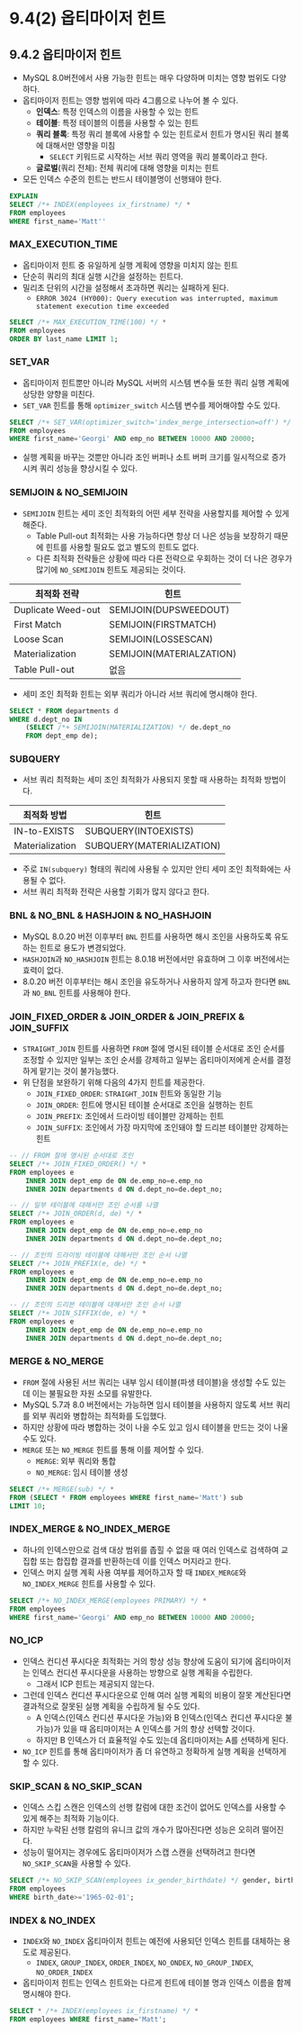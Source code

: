 # 9.4(2) 옵티마이저 힌트

## 9.4.2 옵티마이저 힌트

- MySQL 8.0버전에서 사용 가능한 힌트는 매우 다양하며 미치는 영향 범위도 다양하다.
- 옵티마이저 힌트는 영향 범위에 따라 4그룹으로 나누어 볼 수 있다.
    - **인덱스**: 특정 인덱스의 이름을 사용할 수 있는 힌트
    - **테이블**: 특정 테이블의 이름을 사용할 수 있는 힌트
    - **쿼리 블록**: 특정 쿼리 블록에 사용할 수 있는 힌트로서 힌트가 명시된 쿼리 블록에 대해서만 영향을 미침
        - `SELECT` 키워드로 시작하는 서브 쿼리 영역을 쿼리 블록이라고 한다.
    - **글로벌**(쿼리 전체): 전체 쿼리에 대해 영향을 미치는 힌트
- 모든 인덱스 수준의 힌트는 반드시 테이블명이 선행돼야 한다.

```sql
EXPLAIN
SELECT /*+ INDEX(employees ix_firstname) */ *
FROM employees
WHERE first_name='Matt''
```

### MAX_EXECUTION_TIME

- 옵티마이저 힌트 중 유일하게 실행 계획에 영향을 미치지 않는 힌트
- 단순히 쿼리의 최대 실행 시간을 설정하는 힌트다.
- 밀리초 단위의 시간을 설정해서 초과하면 쿼리는 실패하게 된다.
    - `ERROR 3024 (HY000): Query execution was interrupted, maximum statement execution time exceeded`

```sql
SELECT /*+ MAX_EXECUTION_TIME(100) */ *
FROM employees
ORDER BY last_name LIMIT 1;
```

### SET_VAR

- 옵티마이저 힌트뿐만 아니라 MySQL 서버의 시스템 변수들 또한 쿼리 실행 계획에 상당한 양향을 미친다.
- `SET_VAR` 힌트를 통해 `optimizer_switch` 시스템 변수를 제어해야할 수도 있다.

```sql
SELECT /*+ SET_VAR(optimizer_switch='index_merge_intersection=off') */ *
FROM employees
WHERE first_name='Georgi' AND emp_no BETWEEN 10000 AND 20000;
```

- 실행 계획을 바꾸는 것뿐만 아니라 조인 버퍼나 소트 버퍼 크기를 일시적으로 증가시켜 쿼리 성능을 향상시킬 수 있다.

### SEMIJOIN & NO_SEMIJOIN

- `SEMIJOIN` 힌트는 세미 조인 최적화의 어떤 세부 전략을 사용할지를 제어할 수 있게 해준다.
    - Table Pull-out 최적화는 사용 가능하다면 항상 더 나은 성능을 보장하기 때문에 힌트를 사용할 필요도 없고 별도의 힌트도 없다.
    - 다른 최적화 전략들은 상황에 따라 다른 전략으로 우회하는 것이 더 나은 경우가 많기에 `NO_SEMIJOIN` 힌트도 제공되는 것이다.

| 최적화 전략 | 힌트 |
| --- | --- |
| Duplicate Weed-out | SEMIJOIN(DUPSWEEDOUT) |
| First Match | SEMIJOIN(FIRSTMATCH) |
| Loose Scan | SEMIJOIN(LOSSESCAN) |
| Materialization | SEMIJOIN(MATERIALZATION) |
| Table Pull-out | 없음 |
- 세미 조인 최적화 힌트는 외부 쿼리가 아니라 서브 쿼리에 명시해야 한다.

```sql
SELECT * FROM departments d
WHERE d.dept_no IN
	(SELECT /*+ SEMIJOIN(MATERIALIZATION) */ de.dept_no
	FROM dept_emp de);
```

### SUBQUERY

- 서브 쿼리 최적화는 세미 조인 최적화가 사용되지 못할 때 사용하는 최적화 방법이다.

| 최적화 방법 | 힌트 |
| --- | --- |
| IN-to-EXISTS | SUBQUERY(INTOEXISTS) |
| Materialization | SUBQUERY(MATERIALIZATION) |
- 주로 `IN(subquery)` 형태의 쿼리에 사용될 수 있지만 안티 세미 조인 최적화에는 사용될 수 없다.
- 서브 쿼리 최적화 전략은 사용할 기회가 많지 않다고 한다.

### BNL & NO_BNL & HASHJOIN & NO_HASHJOIN

- MySQL 8.0.20 버전 이후부터 `BNL` 힌트를 사용하면 해시 조인을 사용하도록 유도하는 힌트로 용도가 변경되었다.
- `HASHJOIN`과 `NO_HASHJOIN` 힌트는 8.0.18 버전에서만 유효하며 그 이후 버전에서는 효력이 없다.
- 8.0.20 버전 이후부터는 해시 조인을 유도하거나 사용하지 않게 하고자 한다면 `BNL`과 `NO_BNL` 힌트를 사용해야 한다.

### JOIN_FIXED_ORDER & JOIN_ORDER & JOIN_PREFIX & JOIN_SUFFIX

- `STRAIGHT_JOIN` 힌트를 사용하면 `FROM` 절에 명시된 테이블 순서대로 조인 순서를 조정할 수 있지만 일부는 조인 순서를 강제하고 일부는 옵티마이저에게 순서를 결정하게 맡기는 것이 불가능했다.
- 위 단점을 보완하기 위해 다음의 4가지 힌트를 제공한다.
    - `JOIN_FIXED_ORDER`: `STRAIGHT_JOIN` 힌트와 동일한 기능
    - `JOIN_ORDER`: 힌트에 명시된 테이블 순서대로 조인을 실행하는 힌트
    - `JOIN_PREFIX`: 조인에서 드라이빙 테이블만 강제하는 힌트
    - `JOIN_SUFFIX`: 조인에서 가장 마지막에 조인돼야 할 드리븐 테이블만 강제하는 힌트

```sql
-- // FROM 절에 명시된 순서대로 조인
SELECT /*+ JOIN_FIXED_ORDER() */ *
FROM employees e
	INNER JOIN dept_emp de ON de.emp_no=e.emp_no
	INNER JOIN departments d ON d.dept_no=de.dept_no;

-- // 일부 테이블에 대해서만 조인 순서를 나열
SELECT /*+ JOIN_ORDER(d, de) */ *
FROM employees e
	INNER JOIN dept_emp de ON de.emp_no=e.emp_no
	INNER JOIN departments d ON d.dept_no=de.dept_no;

-- // 조인의 드라이빙 테이블에 대해서만 조인 순서 나열
SELECT /*+ JOIN_PREFIX(e, de) */ *
FROM employees e
	INNER JOIN dept_emp de ON de.emp_no=e.emp_no
	INNER JOIN departments d ON d.dept_no=de.dept_no;

-- // 조인의 드리븐 테이블에 대해서만 조인 순서 나열
SELECT /*+ JOIN_SIFFIX(de, e) */ *
FROM employees e
	INNER JOIN dept_emp de ON de.emp_no=e.emp_no
	INNER JOIN departments d ON d.dept_no=de.dept_no;
```

### MERGE & NO_MERGE

- `FROM` 절에 사용된 서브 쿼리는 내부 임시 테이블(파생 테이블)을 생성할 수도 있는데 이는 불필요한 자원 소모를 유발한다.
- MySQL 5.7과 8.0 버전에서는 가능하면 임시 테이블을 사용하지 않도록 서브 쿼리를 외부 쿼리와 병합하는 최적화를 도입했다.
- 하지만 상황에 따라 병합하는 것이 나을 수도 있고 임시 테이블을 만드는 것이 나울 수도 있다.
- `MERGE` 또는 `NO_MERGE` 힌트를 통해 이를 제어할 수 있다.
    - `MERGE`: 외부 쿼리와 통합
    - `NO_MERGE`: 임시 테이블 생성

```sql
SELECT /*+ MERGE(sub) */ *
FROM (SELECT * FROM employees WHERE first_name='Matt') sub
LIMIT 10;
```

### INDEX_MERGE & NO_INDEX_MERGE

- 하나의 인덱스만으로 검색 대상 범위를 좁힐 수 없을 때 여러 인덱스로 검색하여 교집합 또는 합집합 결과를 반환하는데 이를 인덱스 머지라고 한다.
- 인덱스 머지 실행 계획 사용 여부를 제어하고자 할 때 `INDEX_MERGE`와 `NO_INDEX_MERGE` 힌트를 사용할 수 있다.

```sql
SELECT /*+ NO_INDEX_MERGE(employees PRIMARY) */ *
FROM employees
WHERE first_name='Georgi' AND emp_no BETWEEN 10000 AND 20000;
```

### NO_ICP

- 인덱스 컨디션 푸시다운 최적화는 거의 항상 성능 향상에 도움이 되기에 옵티마이저는 인덱스 컨디션 푸시다운을 사용하는 방향으로 실행 계획을 수립한다.
    - 그래서 ICP 힌트는 제공되지 않는다.
- 그런데 인덱스 컨디션 푸시다운으로 인해 여러 실행 계획의 비용이 잘못 계산된다면 결과적으로 잘못된 실행 계획을 수립하게 될 수도 있다.
    - A 인덱스(인덱스 컨디션 푸시다운 가능)와 B 인덱스(인덱스 컨디션 푸시다운 불가능)가 있을 때 옵티마이저는 A 인덱스를 거의 항상 선택할 것이다.
    - 하지만 B 인덱스가 더 효율적일 수도 있는데 옵티마이저는 A를 선택하게 된다.
- `NO_ICP` 힌트를 통해 옵티마이저가 좀 더 유연하고 정확하게 실행 계획을 선택하게 할 수 있다.

### SKIP_SCAN & NO_SKIP_SCAN

- 인덱스 스킵 스캔은 인덱스의 선행 칼럼에 대한 조건이 없어도 인덱스를 사용할 수 있게 해주는 최적화 기능이다.
- 하지만 누락된 선행 칼럼의 유니크 값의 개수가 많아진다면 성능은 오히려 떨어진다.
- 성능이 떨어지는 경우에도 옵티마이저가 스캡 스캔을 선택하려고 한다면 `NO_SKIP_SCAN`을 사용할 수 있다.

```sql
SELECT /*+ NO_SKIP_SCAN(employees ix_gender_birthdate) */ gender, birth_date
FROM employees
WHERE birth_date>='1965-02-01';
```

### INDEX & NO_INDEX

- `INDEX`와 `NO_INDEX` 옵티마이저 힌트는 예전에 사용되던 인덱스 힌트를 대체하는 용도로 제공된다.
    - `INDEX`, `GROUP_INDEX`, `ORDER_INDEX`, `NO_ONDEX`, `NO_GROUP_INDEX`, `NO_ORDER_INDEX`
- 옵티마이저 힌트는 인덱스 힌트와는 다르게 힌트에 테이블 명과 인덱스 이름을 함께 명시해야 한다.

```sql
SELECT * /*+ INDEX(employees ix_firstname) */ *
FROM employees WHERE first_name='Matt';
```